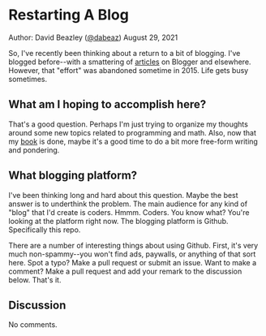 # Restarting A Blog

Author: David Beazley ([@dabeaz](https://www.dabeaz.com))
August 29, 2021

So, I've recently been thinking about a return to a bit of blogging.   I've blogged before--with a smattering of [articles](https://dabeaz.com/blog.html) on Blogger and elsewhere.   However, that "effort" was abandoned sometime in 2015.  Life gets busy sometimes.

## What am I hoping to accomplish here?

That's a good question.  Perhaps I'm just trying to organize my thoughts around some new topics related to programming and math.   Also, now that my [book](https://dabeaz.com/python-distilled/) is done, maybe it's a good time to do a bit more free-form writing and pondering. 

## What blogging platform?

I've been thinking long and hard about this question.  Maybe the best answer is to underthink the problem.  The main audience for any kind of "blog" that I'd create is coders. Hmmm. Coders. You know what? You're looking at the platform right now.  The blogging platform is Github.  Specifically this repo. 

There are a number of interesting things about using Github.  First, it's very much non-spammy--you won't find ads, paywalls, or anything of that sort here. Spot a typo?  Make a pull request or submit an issue.   Want to make a comment?  Make a pull request and add your remark to the discussion below.  That's it. 

## Discussion

No comments.



